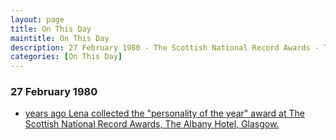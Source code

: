 ```yaml
---
layout: page
title: On This Day
maintitle: On This Day
description: 27 February 1980 - The Scottish National Record Awards - The Albany Hotel, Glasgow.
categories: [On This Day]
---
```


### 27 February 1980
* [<span id="age1"></span> years ago Lena collected the &quot;personality of the year&quot; award at The Scottish National Record Awards, The Albany Hotel, Glasgow.](/awards/1980/02/27/the-scottish-national-record-awards.html)

<!-- Script for calculating number of years ago -->
<script>
var dob = '19800227';
var year = Number(dob.substr(0, 4));
var month = Number(dob.substr(4, 2)) - 1;
var day = Number(dob.substr(6, 2));
var today = new Date();
var age1 = today.getFullYear() - year;
if (today.getMonth() < month || (today.getMonth() == month && today.getDate() < day)) {
  age1--;
}
document.getElementById("age1").innerHTML=age1;
</script>

